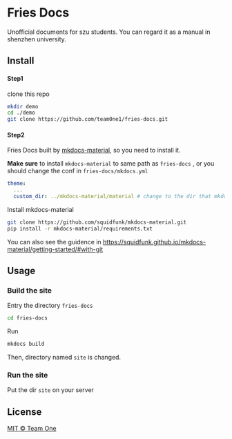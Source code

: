 # Fries Docs

Unofficial documents for szu students. You can regard it as a manual in shenzhen university.



## Install

#### Step1

clone this repo

``` bash
mkdir demo
cd ./demo
git clone https://github.com/team0ne1/fries-docs.git
```



#### Step2

Fries Docs built by [mkdocs-material](https://github.com/squidfunk/mkdocs-material), so you need to install it.

**Make sure** to install `mkdocs-material` to same path as `fries-docs` , or you should change the conf in `fries-docs/mkdocs.yml` 

``` yaml
theme:
  ...
  custom_dir: ../mkdocs-material/material # change to the dir that mkdocs-material installed
```

Install mkdocs-material

``` bash
git clone https://github.com/squidfunk/mkdocs-material.git
pip install -r mkdocs-material/requirements.txt
```

You can also see the guidence in https://squidfunk.github.io/mkdocs-material/getting-started/#with-git



## Usage

### Build the site

Entry the directory `fries-docs`

```bash
cd fries-docs
```

Run

``` bash
mkdocs build
```

Then,  directory named `site` is changed. 



### Run the site

Put the dir `site` on your server



## License

[MIT © Team One](https://github.com/team0ne1/fries-docs/blob/main/LICENSE)

